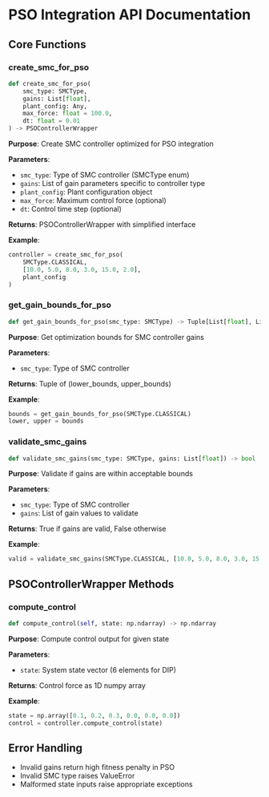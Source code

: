 # PSO Integration API Documentation

## Core Functions

### create_smc_for_pso
```python
def create_smc_for_pso(
    smc_type: SMCType,
    gains: List[float],
    plant_config: Any,
    max_force: float = 100.0,
    dt: float = 0.01
) -> PSOControllerWrapper
```

**Purpose**: Create SMC controller optimized for PSO integration

**Parameters**:
- `smc_type`: Type of SMC controller (SMCType enum)
- `gains`: List of gain parameters specific to controller type
- `plant_config`: Plant configuration object
- `max_force`: Maximum control force (optional)
- `dt`: Control time step (optional)

**Returns**: PSOControllerWrapper with simplified interface

**Example**:
```python
controller = create_smc_for_pso(
    SMCType.CLASSICAL,
    [10.0, 5.0, 8.0, 3.0, 15.0, 2.0],
    plant_config
)
```

### get_gain_bounds_for_pso
```python
def get_gain_bounds_for_pso(smc_type: SMCType) -> Tuple[List[float], List[float]]
```

**Purpose**: Get optimization bounds for SMC controller gains

**Parameters**:
- `smc_type`: Type of SMC controller

**Returns**: Tuple of (lower_bounds, upper_bounds)

**Example**:
```python
bounds = get_gain_bounds_for_pso(SMCType.CLASSICAL)
lower, upper = bounds
```

### validate_smc_gains
```python
def validate_smc_gains(smc_type: SMCType, gains: List[float]) -> bool
```

**Purpose**: Validate if gains are within acceptable bounds

**Parameters**:
- `smc_type`: Type of SMC controller
- `gains`: List of gain values to validate

**Returns**: True if gains are valid, False otherwise

**Example**:
```python
valid = validate_smc_gains(SMCType.CLASSICAL, [10.0, 5.0, 8.0, 3.0, 15.0, 2.0])
```

## PSOControllerWrapper Methods

### compute_control
```python
def compute_control(self, state: np.ndarray) -> np.ndarray
```

**Purpose**: Compute control output for given state

**Parameters**:
- `state`: System state vector (6 elements for DIP)

**Returns**: Control force as 1D numpy array

**Example**:
```python
state = np.array([0.1, 0.2, 0.3, 0.0, 0.0, 0.0])
control = controller.compute_control(state)
```

## Error Handling
- Invalid gains return high fitness penalty in PSO
- Invalid SMC type raises ValueError
- Malformed state inputs raise appropriate exceptions
